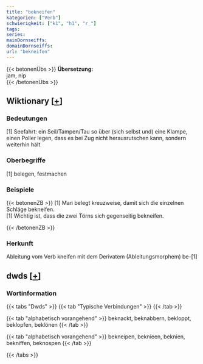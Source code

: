 ```yaml
---
title: "bekneifen"
kategorien: ["Verb"]
schwierigkeit: ["k1", "h1", "r_"]
tags:
series:
mainDornseiffs:
domainDornseiffs:
url: "bekneifen"
---
```


{{< betonenÜbs >}}
**Übersetzung:**  
jam, nip  
{{< /betonenÜbs >}}

## Wiktionary [[+](https://de.wiktionary.org/wiki/bekneifen)]

### Bedeutungen
[1] Seefahrt: ein Seil/Tampen/Tau so über (sich selbst und) eine Klampe, einen Poller legen, dass es bei Zug nicht herausrutschen kann, sondern weiterhin hält  

### Oberbegriffe
[1] belegen, festmachen  

### Beispiele
{{< betonenZB >}}
[1] Man belegt kreuzweise, damit sich die einzelnen Schläge bekneifen.  
[1] Wichtig ist, dass die zwei Törns sich gegenseitig bekneifen.  

{{< /betonenZB >}}
### Herkunft
Ableitung vom Verb kneifen mit dem Derivatem (Ableitungsmorphem) be-[1]  



## dwds [[+](https://www.dwds.de/wb/bekneifen)]

### Wortinformation
{{< tabs "Dwds" >}}
{{< tab "Typische Verbindungen" >}}
{{< /tab >}}

{{< tab "alphabetisch vorangehend" >}}
beknackt, beknabbern, bekloppt, beklopfen, beklönen
{{< /tab >}}

{{< tab "alphabetisch vorangehend" >}}
bekneipen, beknieen, beknien, bekniffen, beknospen
{{< /tab >}}

{{< /tabs >}}

